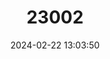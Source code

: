 ---
title: "23002"
category: "Vipera pontica"
draft: false
date: 2024-02-22 13:03:50
languages:
  English: ["Black Sea Viper"]
  Turkish: ["Çoruh Engereği"]
---